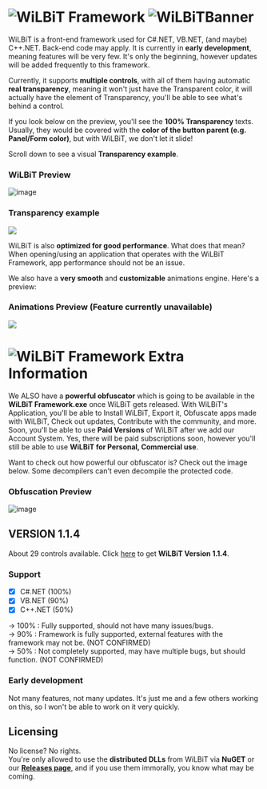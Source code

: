 # ![W](https://cdn.discordapp.com/icons/873990858507186307/069985c1b4a16351efeb250bc22265be.webp?size=32)iLBiT Framework ![WiLBiTBanner](https://user-images.githubusercontent.com/84229419/204741560-1e8950f3-18e6-4f49-9e15-cb0cfcfea2f1.jpg)

WiLBiT is a front-end framework used for C#.NET, VB.NET, (and maybe) C++.NET. Back-end code may apply. It is currently in **early development**, meaning features will be very few. It's only the beginning, however updates will be added frequently to this framework.

Currently, it supports **multiple controls**, with all of them having automatic **real transparency**, meaning it won't just have the Transparent color, it will actually have the element of Transparency, you'll be able to see what's behind a control.

If you look below on the preview, you'll see the **100% Transparency** texts. Usually, they would be covered with the **color of the button parent (e.g. Panel/Form color)**, but with WiLBiT, we don't let it slide!

Scroll down to see a visual **Transparency example**.

### WiLBiT Preview

![image](https://user-images.githubusercontent.com/84229419/204539062-3e13e113-f6b9-4c2a-8cc6-8c09c45dbdfd.png)

### Transparency example

![](https://user-images.githubusercontent.com/84229419/204552105-9b1c9473-db9a-40b4-bd48-a9b25e00f2bf.png)

WiLBiT is also **optimized for good performance**. What does that mean? When opening/using an application that operates with the WiLBiT Framework, app performance should not be an issue.

We also have a **very smooth** and **customizable** animations engine. Here's a preview:

### Animations Preview (Feature currently unavailable)

![](https://user-images.githubusercontent.com/84229419/204776842-437c396f-9ef5-40f1-8ba4-63cfc6d9e1a6.gif)


# ![W](https://cdn.discordapp.com/icons/873990858507186307/069985c1b4a16351efeb250bc22265be.webp?size=32)iLBiT Framework Extra Information

We ALSO have a **powerful obfuscator** which is going to be available in the **WiLBiT Framework.exe** once WiLBiT gets released. With WiLBiT's Application, you'll be able to Install WiLBiT, Export it, Obfuscate apps made with WiLBiT, Check out updates, Contribute with the community, and more. Soon, you'll be able to use **Paid Versions** of WiLBiT after we add our Account System. Yes, there will be paid subscriptions soon, however you'll still be able to use **WiLBiT for Personal, Commercial use**.

Want to check out how powerful our obfuscator is? Check out the image below. Some decompilers can't even decompile the protected code.

### Obfuscation Preview

![image](https://user-images.githubusercontent.com/84229419/204806053-60c3123a-c31e-4fd7-bab8-c8fc7607861d.png)


## VERSION 1.1.4

About 29 controls available.
Click [here](https://www.nuget.org/packages/WiLBiT/) to get **WiLBiT Version 1.1.4**.

### Support
- [x] C#.NET (100%)
- [x] VB.NET (90%)
- [x] C++.NET (50%)

-> 100% : Fully supported, should not have many issues/bugs.\
-> 90% : Framework is fully supported, external features with the framework may not be. (NOT CONFIRMED)\
-> 50% : Not completely supported, may have multiple bugs, but should function. (NOT CONFIRMED)

### Early development

Not many features, not many updates. It's just me and a few others working on this, so I won't be able to work on it very quickly.

## Licensing
No license? No rights.\
You're only allowed to use the **distributed DLLs** from WiLBiT via **NuGET** or our [**Releases page**](https://github.com/Pronner/WiLBiT/releases), and if you use them immorally, you know what may be coming.
